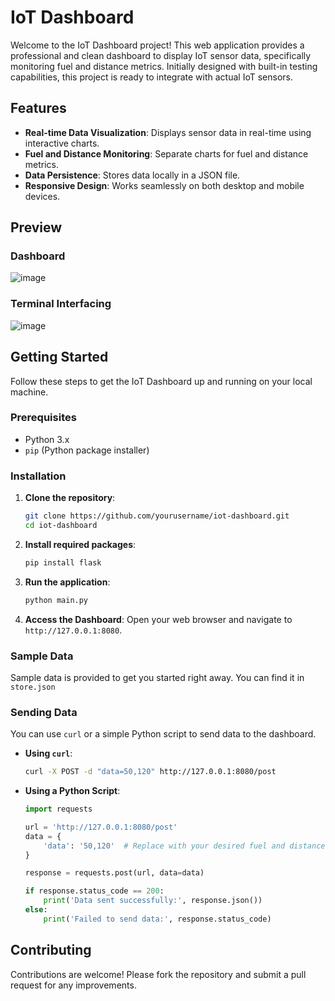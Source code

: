 # IoT Dashboard

Welcome to the IoT Dashboard project! This web application provides a professional and clean dashboard to display IoT sensor data, specifically monitoring fuel and distance metrics. Initially designed with built-in testing capabilities, this project is ready to integrate with actual IoT sensors.

## Features

- **Real-time Data Visualization**: Displays sensor data in real-time using interactive charts.
- **Fuel and Distance Monitoring**: Separate charts for fuel and distance metrics.
- **Data Persistence**: Stores data locally in a JSON file.
- **Responsive Design**: Works seamlessly on both desktop and mobile devices.

## Preview
### Dashboard
![image](https://github.com/Sowoul/IoT_Server/assets/93905595/73fd0500-e986-4d92-b3d4-868b611655cf)

### Terminal Interfacing
![image](https://github.com/Sowoul/IoT_Server/assets/93905595/421e33de-0b3e-4a16-8b68-7b8174b3eade)



## Getting Started

Follow these steps to get the IoT Dashboard up and running on your local machine.

### Prerequisites

- Python 3.x
- `pip` (Python package installer)

### Installation

1. **Clone the repository**:
    ```bash
    git clone https://github.com/yourusername/iot-dashboard.git
    cd iot-dashboard
    ```

2. **Install required packages**:
    ```bash
    pip install flask
    ```

3. **Run the application**:
    ```bash
    python main.py
    ```

4. **Access the Dashboard**:
    Open your web browser and navigate to `http://127.0.0.1:8080`.

### Sample Data

Sample data is provided to get you started right away. You can find it in `store.json`

### Sending Data

You can use `curl` or a simple Python script to send data to the dashboard.

- **Using `curl`**:
    ```bash
    curl -X POST -d "data=50,120" http://127.0.0.1:8080/post
    ```

- **Using a Python Script**:
    ```python
    import requests

    url = 'http://127.0.0.1:8080/post'
    data = {
        'data': '50,120'  # Replace with your desired fuel and distance values
    }

    response = requests.post(url, data=data)

    if response.status_code == 200:
        print('Data sent successfully:', response.json())
    else:
        print('Failed to send data:', response.status_code)
    ```

## Contributing

Contributions are welcome! Please fork the repository and submit a pull request for any improvements.

